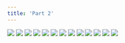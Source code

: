 ```yaml
---
title: 'Part 2'
---
```


![](fist20.png)
![](fist21.png)
![](fist22.png)
![](fist23.png)
![](fist24.png)
![](fist25.png)
![](fist26.png)
![](fist27.png)
![](fist28.png)
![](fist29.png)
![](fist30.png)
![](fist31.png)
![](fist32.png)